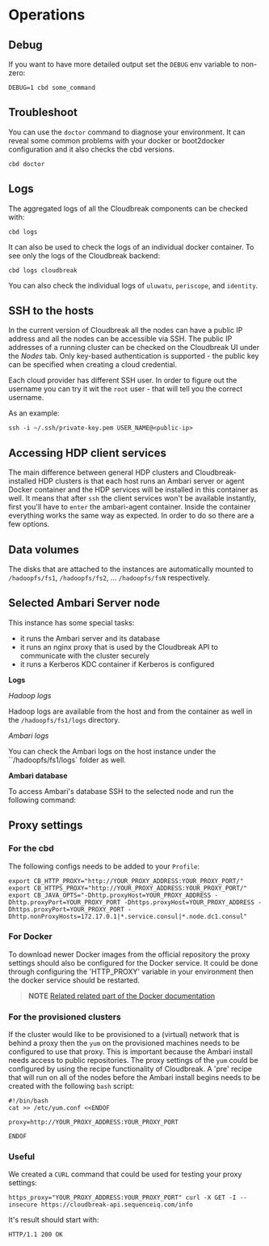 # Operations

## Debug

If you want to have more detailed output set the `DEBUG` env variable to non-zero:

```
DEBUG=1 cbd some_command
```

## Troubleshoot

You can use the `doctor` command to diagnose your environment.
It can reveal some common problems with your docker or boot2docker configuration and it also checks the cbd versions.

```
cbd doctor
```

## Logs

The aggregated logs of all the Cloudbreak components can be checked with:

```
cbd logs
```

It can also be used to check the logs of an individual docker container. To see only the logs of the Cloudbreak backend:

```
cbd logs cloudbreak
```

You can also check the individual logs of `uluwatu`, `periscope`, and `identity`.

## SSH to the hosts

In the current version of Cloudbreak all the nodes can have a public IP address and all the nodes can be accessible via SSH.
The public IP addresses of a running cluster can be checked on the Cloudbreak UI under the *Nodes* tab.
Only key-based authentication is supported - the public key can be specified when creating a cloud credential.

Each cloud provider has different SSH user. In order to figure out the username you can try it wit the `root` user - that will tell you the correct username.

As an example:

```
ssh -i ~/.ssh/private-key.pem USER_NAME@<public-ip>
```

## Accessing HDP client services

The main difference between general HDP clusters and Cloudbreak-installed HDP clusters is that each host runs an Ambari server or agent Docker container and the HDP services will be installed in this container as well.
It means that after `ssh` the client services won't be available instantly, first you'll have to `enter` the ambari-agent container.
Inside the container everything works the same way as expected. In order to do so there are a few options.

## Data volumes

The disks that are attached to the instances are automatically mounted to `/hadoopfs/fs1`, `/hadoopfs/fs2`, ... `/hadoopfs/fsN` respectively.

## Selected Ambari Server node

This instance has some special tasks:

- it runs the Ambari server and its database
- it runs an nginx proxy that is used by the Cloudbreak API to communicate with the cluster securely
- it runs a Kerberos KDC container if Kerberos is configured

**Logs**

*Hadoop logs*

Hadoop logs are available from the host and from the container as well in the `/hadoopfs/fs1/logs` directory.

*Ambari logs*

You can check the Ambari logs on the host instance under the ``/hadoopfs/fs1/logs` folder as well.

**Ambari database**

To access Ambari's database SSH to the selected node and run the following command:


## Proxy settings

### For the cbd

The following configs needs to be added to your `Profile`:

```
export CB_HTTP_PROXY="http://YOUR_PROXY_ADDRESS:YOUR_PROXY_PORT/"
export CB_HTTPS_PROXY="http://YOUR_PROXY_ADDRESS:YOUR_PROXY_PORT/"
export CB_JAVA_OPTS="-Dhttp.proxyHost=YOUR_PROXY_ADDRESS -Dhttp.proxyPort=YOUR_PROXY_PORT -Dhttps.proxyHost=YOUR_PROXY_ADDRESS -Dhttps.proxyPort=YOUR_PROXY_PORT -Dhttp.nonProxyHosts=172.17.0.1|*.service.consul|*.node.dc1.consul"
```

### For Docker

To download newer Docker images from the official repository the proxy settings should also be configured for the Docker service. It could be done through configuring the 'HTTP_PROXY' variable in your environment then the docker service should be restarted.
> **NOTE** [Related related part of the Docker documentation](https://docs.docker.com/engine/admin/systemd/#/http-proxy)


### For the provisioned clusters

If the cluster would like to be provisioned to a (virtual) network that is behind a proxy then the `yum` on the provisioned machines needs to be configured to use that proxy. This is important because the Ambari install needs access to public repositories. The proxy settings of the `yum` could be configured by using the recipe functionality of Cloudbreak. A 'pre' recipe that will run on all of the nodes before the Ambari install begins needs to be created with the following `bash` script:
```
#!/bin/bash
cat >> /etc/yum.conf <<ENDOF

proxy=http://YOUR_PROXY_ADDRESS:YOUR_PROXY_PORT

ENDOF
```

### Useful

We created a `CURL` command that could be used for testing your proxy settings:
```
https_proxy="YOUR_PROXY_ADDRESS:YOUR_PROXY_PORT" curl -X GET -I --insecure https://cloudbreak-api.sequenceiq.com/info
```
It's result should start with:
```
HTTP/1.1 200 OK
```
